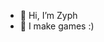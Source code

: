 - 👋 Hi, I’m Zyph
- 👀 I make games :)


<!---
7Zyph/7Zyph is a ✨ special ✨ repository because its `README.md` (this file) appears on your GitHub profile.
You can click the Preview link to take a look at your changes.
--->
